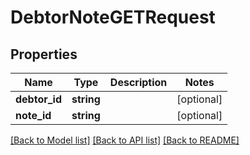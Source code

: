# DebtorNoteGETRequest

## Properties
Name | Type | Description | Notes
------------ | ------------- | ------------- | -------------
**debtor_id** | **string** |  | [optional] 
**note_id** | **string** |  | [optional] 

[[Back to Model list]](../README.md#documentation-for-models) [[Back to API list]](../README.md#documentation-for-api-endpoints) [[Back to README]](../README.md)


